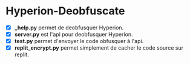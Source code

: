 # Hyperion-Deobfuscate

- [x] **_help.py** permet de deobfusquer Hyperion.
- [x] **server.py** est l'api pour deobfusquer Hyperion.
- [x] **test.py** permet d'envoyer le code obfusquer à l'api.
- [x] **replit_encrypt.py** permet simplement de cacher le code source sur replit.
